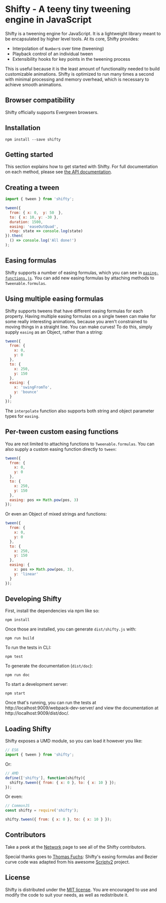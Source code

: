 # Shifty - A teeny tiny tweening engine in JavaScript

Shifty is a tweening engine for JavaScript.  It is a lightweight library meant
to be encapsulated by higher level tools.  At its core, Shifty provides:

  * Interpolation of `Number`s over time (tweening)
  * Playback control of an individual tween
  * Extensibility hooks for key points in the tweening process

This is useful because it is the least amount of functionality needed to build
customizable animations. Shifty is optimized to run many times a second with
minimal processing and memory overhead, which is necessary to achieve smooth
animations.

## Browser compatibility

Shifty officially supports Evergreen browsers.

## Installation

```
npm install --save shifty
```

## Getting started

This section explains how to get started with Shifty.  For full documentation
on each method, please see [the API
documentation](http://jeremyckahn.github.io/shifty/doc/).

## Creating a tween

```javascript
import { tween } from 'shifty';

tween({
  from: { x: 0,  y: 50  },
  to: { x: 10, y: -30 },
  duration: 1500,
  easing: 'easeOutQuad',
  step: state => console.log(state)
}).then(
  () => console.log('All done!')
);
```

## Easing formulas

Shifty supports a number of easing formulas, which you can see in
[`easing-functions.js`](src/easing-functions.js).  You can add new easing
formulas by attaching methods to `Tweenable.formulas`.

## Using multiple easing formulas

Shifty supports tweens that have different easing formulas for each property.
Having multiple easing formulas on a single tween can make for some really
interesting animations, because you aren't constrained to moving things in a
straight line.  You can make curves!  To do this, simply supply `easing` as an
Object, rather than a string:

```javascript
tween({
  from: {
    x: 0,
    y: 0
  },
  to: {
    x: 250,
    y: 150
  },
  easing: {
    x: 'swingFromTo',
    y: 'bounce'
  }
});
```

The `interpolate` function also supports both string and object parameter types
for `easing`.

## Per-tween custom easing functions

You are not limited to attaching functions to `Tweenable.formulas`.  You can
also supply a custom easing function directly to `tween`:

```javascript
tween({
  from: {
    x: 0,
    y: 0
  },
  to: {
    x: 250,
    y: 150
  },
  easing: pos => Math.pow(pos, 3)
});
```

Or even an Object of mixed strings and functions:

```javascript
tween({
  from: {
    x: 0,
    y: 0
  },
  to: {
    x: 250,
    y: 150
  },
  easing: {
    x: pos => Math.pow(pos, 3),
    y: 'linear'
  }
});
```

## Developing Shifty

First, install the dependencies via npm like so:

```
npm install
```

Once those are installed, you can generate `dist/shifty.js` with:

```
npm run build
```

To run the tests in CLI:

```
npm test
```

To generate the documentation (`dist/doc`):

```
npm run doc
```

To start a development server:

```
npm start
```

Once that's running, you can run the tests at
http://localhost:9009/webpack-dev-server/ and view the documentation at
http://localhost:9009/dist/doc/.

## Loading Shifty

Shifty exposes a UMD module, so you can load it however you like:

```javascript
// ES6
import { tween } from 'shifty';
```

Or:

```javascript
// AMD
define(['shifty'], function(shifty){
  shifty.tween({ from: { x: 0 }, to: { x: 10 } });
});
```

Or even:

```javascript
// CommonJS
const shifty = require('shifty');

shifty.tween({ from: { x: 0 }, to: { x: 10 } });
```

## Contributors

Take a peek at the [Network](https://github.com/jeremyckahn/shifty/network)
page to see all of the Shifty contributors.

Special thanks goes to [Thomas Fuchs](https://twitter.com/thomasfuchs):
Shifty's easing formulas and Bezier curve code was adapted from his awesome
[Scripty2](https://github.com/madrobby/scripty2) project.

## License

Shifty is distributed under the [MIT
license](http://opensource.org/licenses/MIT).  You are encouraged to use and
modify the code to suit your needs, as well as redistribute it.
